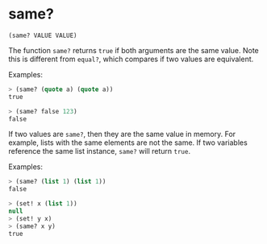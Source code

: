 # same?

`(same? VALUE VALUE)`

The function `same?` returns `true` if both arguments are the same
value. Note this is different from `equal?`, which compares if two
values are equivalent.

Examples:

```lisp
> (same? (quote a) (quote a))
true

> (same? false 123)
false
```

If two values are `same?`, then they are the same value in memory. For
example, lists with the same elements are not the same. If two
variables reference the same list instance, `same?` will return
`true`.

Examples:

```lisp
> (same? (list 1) (list 1))
false

> (set! x (list 1))
null
> (set! y x)
> (same? x y)
true
```

